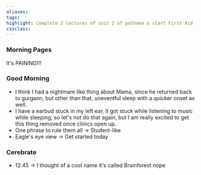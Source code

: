 ```yaml
---
aliases:  
tags:
highlight: Complete 2 lectures of unit 2 of pathoma & start First Aid
cssclass:
---
```

### Morning Pages
It's PAINING!!!
### Good Morning
- I think I had a nightmare like thing about Mama, since he returned back to gurgaon, but other than that, uneventful sleep with a quicker onset as well.
- I have a earbud stuck in my left ear, it got stuck while listening to music while sleeping, so let's not do that again, but I am really excited to get this thing removed once clinics open up.
- One phrase to rule them all → Student-like
- Eagle's eye view → Get started today






### Cerebrate
- 12:45 → I thought of a cool name it's called Brainforest
nope
